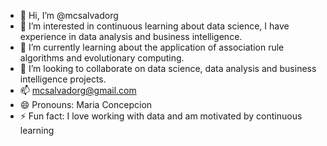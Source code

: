 - 👋 Hi, I’m @mcsalvadorg
- 👀 I’m interested in continuous learning about data science, I have experience in data analysis and business intelligence.
- 🌱 I’m currently learning about the application of association rule algorithms and evolutionary computing.
- 💞️ I’m looking to collaborate on data science, data analysis and business intelligence projects.
- 📫 mcsalvadorg@gmail.com
- 😄 Pronouns: Maria Concepcion
- ⚡ Fun fact: I love working with data and am motivated by continuous learning

<!---
mcsalvadorg/mcsalvadorg is a ✨ special ✨ repository because its `README.md` (this file) appears on your GitHub profile.
You can click the Preview link to take a look at your changes.
--->
